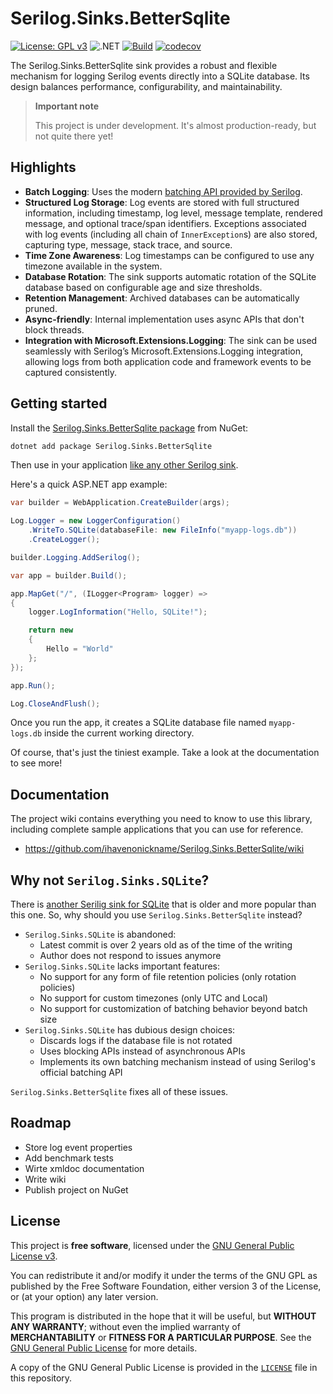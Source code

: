 # Serilog.Sinks.BetterSqlite

[![License: GPL v3](https://img.shields.io/badge/License-GPLv3-blue.svg)](https://www.gnu.org/licenses/gpl-3.0)
![.NET](https://img.shields.io/badge/.NET-6.0%20%7C%207.0%20%7C%208.0-blue)
[![Build](https://github.com/ihavenonickname/Serilog.Sinks.BetterSqlite/actions/workflows/build.yml/badge.svg)](https://github.com/ihavenonickname/Serilog.Sinks.BetterSqlite/actions/workflows/build.yml)
[![codecov](https://codecov.io/github/ihavenonickname/Serilog.Sinks.BetterSqlite/graph/badge.svg?token=KLJHWCJVYF)](https://codecov.io/github/ihavenonickname/Serilog.Sinks.BetterSqlite)

The Serilog.Sinks.BetterSqlite sink provides a robust and flexible mechanism for logging Serilog events directly into a SQLite database. Its design balances performance, configurability, and maintainability.

> **Important note**
>
> This project is under development. It's almost production-ready, but not quite there yet!

## Highlights

- **Batch Logging**: Uses the modern [batching API provided by Serilog](https://github.com/serilog/serilog/pull/2055).
- **Structured Log Storage**: Log events are stored with full structured information, including timestamp, log level, message template, rendered message, and optional trace/span identifiers. Exceptions associated with log events (including all chain of `InnerException`s) are also stored, capturing type, message, stack trace, and source.
- **Time Zone Awareness**: Log timestamps can be configured to use any timezone available in the system.
- **Database Rotation**: The sink supports automatic rotation of the SQLite database based on configurable age and size thresholds.
- **Retention Management**: Archived databases can be automatically pruned.
- **Async-friendly**: Internal implementation uses async APIs that don't block threads.
- **Integration with Microsoft.Extensions.Logging**: The sink can be used seamlessly with Serilog’s Microsoft.Extensions.Logging integration, allowing logs from both application code and framework events to be captured consistently.

## Getting started

Install the [Serilog.Sinks.BetterSqlite package](https://www.nuget.org/packages/Serilog.Sinks.BetterSqlite/) from NuGet:

```bash
dotnet add package Serilog.Sinks.BetterSqlite
```

Then use in your application [like any other Serilog sink](https://github.com/serilog/serilog/wiki/Configuration-Basics#sinks).

Here's a quick ASP.NET app example:

```csharp
var builder = WebApplication.CreateBuilder(args);

Log.Logger = new LoggerConfiguration()
    .WriteTo.SQLite(databaseFile: new FileInfo("myapp-logs.db"))
    .CreateLogger();

builder.Logging.AddSerilog();

var app = builder.Build();

app.MapGet("/", (ILogger<Program> logger) =>
{
	logger.LogInformation("Hello, SQLite!");

    return new
    {
    	Hello = "World"
    };
});

app.Run();

Log.CloseAndFlush();
```

Once you run the app, it creates a SQLite database file named `myapp-logs.db` inside the current working directory.

Of course, that's just the tiniest example. Take a look at the documentation to see more!

## Documentation

The project wiki contains everything you need to know to use this library, including complete sample applications that you can use for reference.

- https://github.com/ihavenonickname/Serilog.Sinks.BetterSqlite/wiki

## Why not `Serilog.Sinks.SQLite`?

There is [another Serilig sink for SQLite](https://github.com/saleem-mirza/serilog-sinks-sqlite) that is older and more popular than this one. So, why should you use `Serilog.Sinks.BetterSqlite` instead?

- `Serilog.Sinks.SQLite` is abandoned:
    - Latest commit is over 2 years old as of the time of the writing
    - Author does not respond to issues anymore
- `Serilog.Sinks.SQLite` lacks important features:
    - No support for any form of file retention policies (only rotation policies)
    - No support for custom timezones (only UTC and Local)
    - No support for customization of batching behavior beyond batch size
- `Serilog.Sinks.SQLite` has dubious design choices:
    - Discards logs if the database file is not rotated
    - Uses blocking APIs instead of asynchronous APIs
    - Implements its own batching mechanism instead of using Serilog's official batching API

`Serilog.Sinks.BetterSqlite` fixes all of these issues.

## Roadmap

- Store log event properties
- Add benchmark tests
- Wirte xmldoc documentation
- Write wiki
- Publish project on NuGet

## License

This project is **free software**, licensed under the [GNU General Public License v3](https://www.gnu.org/licenses/gpl-3.0.html).

You can redistribute it and/or modify it under the terms of the GNU GPL as published by the Free Software Foundation, either version 3 of the License, or (at your option) any later version.

This program is distributed in the hope that it will be useful, but **WITHOUT ANY WARRANTY**; without even the implied warranty of **MERCHANTABILITY** or **FITNESS FOR A PARTICULAR PURPOSE**. See the [GNU General Public License](https://www.gnu.org/licenses/) for more details.

A copy of the GNU General Public License is provided in the [`LICENSE`](./LICENSE) file in this repository.
